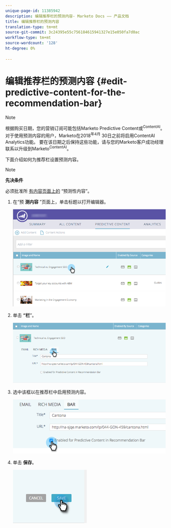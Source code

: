 ```yaml
---
unique-page-id: 11385942
description: 编辑推荐栏的预测内容- Marketo Docs —— 产品文档
title: 编辑推荐栏的预测内容
translation-type: tm+mt
source-git-commit: 3c24395e55c756184615941327e15e050fa7d0ac
workflow-type: tm+mt
source-wordcount: '128'
ht-degree: 0%

---
```



# 编辑推荐栏的预测内容 {#edit-predictive-content-for-the-recommendation-bar}

>[!NOTE]
>
>根据购买日期，您的营销订阅可能包括Marketo Predictive Content或<sup>ContentAI</sup>。 对于使用预测内容的用户，Marketo在2018<sup>年4月</sup> 30日之前将启用ContentAI Analytics功能。 要在该日期之后保持这些功能，请与您的Marketo客户成功经理联系以升级到Marketo<sup>ContentAI</sup>。

下面介绍如何为推荐栏设置预测内容。

>[!NOTE]
>
>**先决条件**
>
>必须批准所 [有内容页面上的](/help/marketo/product-docs/predictive-content/working-with-all-content/approve-a-title-for-predictive-content.md) “预测性内容”。

1. 在“预 **测内容** ”页面上，单击标题以打开编辑器。

   ![](assets/image2017-10-3-9-3a45-3a13.png)

1. 单击 **“栏**”。

   ![](assets/image2017-10-3-9-3a45-3a48.png)

1. 选中该框以在推荐栏中启用预测内容。

   ![](assets/image2017-10-3-9-3a46-3a18.png)

1. 单击 **保存**。

   ![](assets/save.png)
